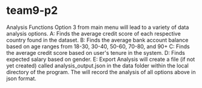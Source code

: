 # team9-p2
Analysis Functions
Option 3 from main menu will lead to a variety of data analysis options.
A: Finds the average credit score of each respective country found in the dataset.
B: Finds the average bank account balance based on age ranges from 18-30, 30-40, 50-60, 70-80, and 90+
C: Finds the average credit score based on user's tenure in the system.
D: Finds expected salary based on gender.
E: Export Analysis will create a file (if not yet created) called analysis_output.json in the data folder within the local directory of the program. The will record the analysis of all options above in json format.